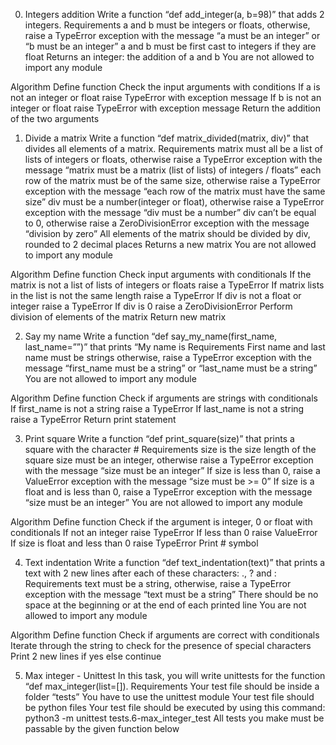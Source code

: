0. Integers addition
Write a function “def add_integer(a, b=98)” that adds 2 integers.
Requirements
a and b must be integers or floats, otherwise, raise a TypeError exception with the message “a must be an integer” or “b must be an integer”
a and b must be first cast to integers if they are float
Returns an integer: the addition of a and b
You are not allowed to import any module

Algorithm
Define function
Check the input arguments with conditions
If a is not an integer or float raise TypeError with exception message
If b is not an integer or float raise TypeError with exception message
Return the addition of the two arguments

1. Divide a matrix
Write a function “def matrix_divided(matrix, div)” that divides all elements of a matrix.
Requirements
matrix must all be a list of lists of integers or floats, otherwise raise a TypeError exception with the message “matrix must be a matrix (list of lists) of integers / floats”
each row of the matrix must be of the same size, otherwise raise a TypeError exception with the message “each row of the matrix must have the same size”
div must be a number(integer or float), otherwise raise a TypeError exception with the message “div must be a number”
div can’t be equal to 0, otherwise raise a ZeroDivisionError exception with the message “division by zero”
All elements of the matrix should be divided by div, rounded to 2 decimal places
Returns a new matrix
You are not allowed to import any module

Algorithm
Define function
Check input arguments with conditionals
If the matrix is not a list of lists of integers or floats raise a TypeError
If matrix lists in the list is not the same length raise a TypeError
If div is not a float or integer raise a TypeError
If div is 0 raise a ZeroDivisionError
Perform division of elements of the matrix
Return new matrix


2. Say my name
Write a function “def say_my_name(first_name, last_name=””)” that prints “My name is <first name> <last name>
Requirements
First name and last name must be strings otherwise, raise a TypeError exception with the message “first_name must be a string” or “last_name must be a string”
You are not allowed to import any module

Algorithm
Define function
Check if arguments are strings with conditionals
If first_name is not a string raise a TypeError
If last_name is not a string raise a TypeError
Return print statement


3. Print square
Write a function “def print_square(size)” that prints a square with the character #
Requirements
size is the size length of the square
size must be an integer, otherwise raise a TypeError exception with the message “size must be an integer”
If size is less than 0, raise a ValueError exception with the message “size must be >= 0”
If size is a float and is less than 0, raise a TypeError exception with the message “size must be an integer”
You are not allowed to import any module

Algorithm
Define function
Check if the argument is integer, 0 or float with conditionals
If not an integer raise TypeError 
If less than 0 raise ValueError
If size is float and less than 0 raise TypeError
Print # symbol


4. Text indentation
Write a function “def text_indentation(text)” that prints a text with 2 new lines after each of these characters: ., ? and :
Requirements
text must be a string, otherwise, raise a TypeError exception with the message “text must be a string”
There should be no space at the beginning or at the end of each printed line
You are not allowed to import any module

Algorithm
Define function
Check if arguments are correct with conditionals
Iterate through the string to check for the presence of special characters
Print 2 new lines if yes else continue


5. Max integer - Unittest
In this task, you will write unittests for the function “def max_integer(list=[]).
Requirements
Your test file should be inside a folder “tests”
You have to use the unittest module
Your test file should be python files
Your test file should be executed by using this command: python3 -m unittest tests.6-max_integer_test
All tests you make must be passable by the given function below

